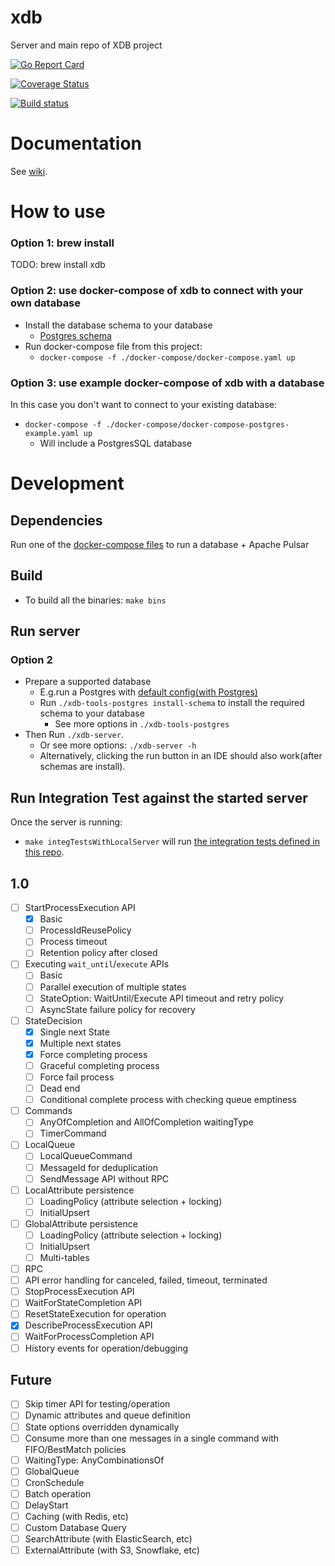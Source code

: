 # xdb
Server and main repo of XDB project

[![Go Report Card](https://goreportcard.com/badge/github.com/xdblab/xdb)](https://goreportcard.com/report/github.com/xdblab/xdb)

[![Coverage Status](https://codecov.io/github/xdblab/xdb/coverage.svg?branch=main)](https://app.codecov.io/gh/xdblab/xdb/branch/main)

[![Build status](https://github.com/xdblab/xdb/actions/workflows/ci-postgres14.yaml/badge.svg?branch=main)](https://github.com/xdblab/xdb/actions/workflows/ci-postgres14.yaml)


# Documentation

See [wiki](https://github.com/xdblab/xdb/wiki).

# How to use 

### Option 1: brew install
TODO: brew install xdb


### Option 2: use docker-compose of xdb to connect with your own database
* Install the database schema to your database
  * [Postgres schema](./extensions/postgres/schema)
* Run docker-compose file from this project:
  * `docker-compose -f ./docker-compose/docker-compose.yaml up`

### Option 3: use example docker-compose of xdb with a database
In this case you don't want to connect to your existing database:

* `docker-compose -f ./docker-compose/docker-compose-postgres-example.yaml up`
  * Will include a PostgresSQL database 
# Development 

## Dependencies
Run one of the [docker-compose files](./docker-compose/dev) to run a database + Apache Pulsar

## Build
* To build all the binaries: `make bins`

## Run server


### Option 2
* Prepare a supported database 
  * E.g.run a Postgres with [default config(with Postgres)](./config/development-postgres.yaml)
  * Run `./xdb-tools-postgres install-schema` to install the required schema to your database
    * See more options in `./xdb-tools-postgres`
* Then Run `./xdb-server`. 
  * Or see more options: `./xdb-server -h`
  * Alternatively, clicking the run button in an IDE should also work(after schemas are install).

## Run Integration Test against the started server
Once the server is running:
* `make integTestsWithLocalServer` will run [the integration tests defined in this repo](./integTests).

  
## 1.0
- [ ] StartProcessExecution API
  - [x] Basic
  - [ ] ProcessIdReusePolicy
  - [ ] Process timeout
  - [ ] Retention policy after closed
- [ ] Executing `wait_until`/`execute` APIs
  - [ ] Basic
  - [ ] Parallel execution of multiple states
  - [ ] StateOption: WaitUntil/Execute API timeout and retry policy
  - [ ] AsyncState failure policy for recovery
- [ ] StateDecision
  - [x] Single next State
  - [x] Multiple next states
  - [x] Force completing process
  - [ ] Graceful completing process
  - [ ] Force fail process
  - [ ] Dead end
  - [ ] Conditional complete process with checking queue emptiness
- [ ] Commands
  - [ ] AnyOfCompletion and AllOfCompletion waitingType
  - [ ] TimerCommand
- [ ] LocalQueue
  - [ ] LocalQueueCommand
  - [ ] MessageId for deduplication
  - [ ] SendMessage API without RPC
- [ ] LocalAttribute persistence
  - [ ] LoadingPolicy (attribute selection + locking)
  - [ ] InitialUpsert
- [ ] GlobalAttribute  persistence
  - [ ] LoadingPolicy (attribute selection + locking)
  - [ ] InitialUpsert
  - [ ] Multi-tables
- [ ] RPC
- [ ] API error handling for canceled, failed, timeout, terminated
- [ ] StopProcessExecution API
- [ ] WaitForStateCompletion API
- [ ] ResetStateExecution for operation
- [x] DescribeProcessExecution API
- [ ] WaitForProcessCompletion API
- [ ] History events for operation/debugging

## Future

- [ ] Skip timer API for testing/operation
- [ ] Dynamic attributes and queue definition
- [ ] State options overridden dynamically
- [ ] Consume more than one messages in a single command with FIFO/BestMatch policies
- [ ] WaitingType: AnyCombinationsOf
- [ ] GlobalQueue
- [ ] CronSchedule
- [ ] Batch operation
- [ ] DelayStart
- [ ] Caching (with Redis, etc)
- [ ] Custom Database Query
- [ ] SearchAttribute (with ElasticSearch, etc)
- [ ] ExternalAttribute (with S3, Snowflake, etc)